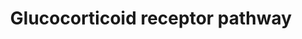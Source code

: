 ---
annotations:
- id: PW:0000782
  parent: signaling pathway
  type: Pathway Ontology
  value: glucocorticoid signaling pathway
- id: PW:0000003
  parent: signaling pathway
  type: Pathway Ontology
  value: signaling pathway
authors:
- Riannefijten
- MaintBot
- Khanspers
- Fehrhart
- Egonw
- AlexanderPico
- Eweitz
citedin:
- link: PMC9664052
  title: Systems biology approach reveals a common molecular basis for COVID-19 and
    non-alcoholic fatty liver disease (NAFLD) (2022)
description: The glucocorticoid receptor (GR, a.k.a. NR3C1) is a nuclear receptor
  that is activated upon binding of cortisol or glucocorticoids. It mainly regulates
  gene expression of several groups of genes in two ways. It can stimulate anti-inflammatory
  genes, or inhibit the transcription of pro-inflammatory genes.
last-edited: 2021-05-22
ndex: 4c928dee-8b66-11eb-9e72-0ac135e8bacf
organisms:
- Homo sapiens
redirect_from:
- /index.php/Pathway:WP2880
- /instance/WP2880
- /instance/WP2880_r117734
revision: r117734
schema-jsonld:
- '@context': https://schema.org/
  '@id': https://wikipathways.github.io/pathways/WP2880.html
  '@type': Dataset
  creator:
    '@type': Organization
    name: WikiPathways
  description: The glucocorticoid receptor (GR, a.k.a. NR3C1) is a nuclear receptor
    that is activated upon binding of cortisol or glucocorticoids. It mainly regulates
    gene expression of several groups of genes in two ways. It can stimulate anti-inflammatory
    genes, or inhibit the transcription of pro-inflammatory genes.
  keywords:
  - ABHD2
  - AKAP13
  - ALOX5AP
  - AMIGO2
  - ANGPTL4
  - ANKRD1
  - ARL5B
  - B3GNT5
  - BHLHE40
  - BIRC2
  - BIRC3
  - CCL2
  - CCL20
  - CDC42EP3
  - CDKN1C
  - CPEB4
  - CUL1
  - CXCR7
  - DNAJC15
  - DNER
  - EDN2
  - ENC1
  - EPB41L4B
  - ETNK2
  - FGD4
  - FGFBP1
  - GADD45B
  - GPR115
  - GPR153
  - GR ligand
  - HSP90AA1
  - IL11
  - JUN
  - KTN1
  - LRRC8A
  - Ligand
  - MFGE8
  - MGAM
  - MT1IP
  - NAV3
  - NFKB2
  - NR1I2
  - NR1I3
  - NR3C1
  - PDE4B
  - PLK2
  - PMP2
  - POU5F1
  - PPP1R14C
  - PRRG4
  - PTGES3
  - PTGS2
  - RGS2
  - RXRA
  - S100P
  - SCNN1A
  - SDPR
  - SEC14L1
  - SERPINB9
  - SERTAD2
  - SLC19A2
  - SLC26A2
  - SNAI2
  - SPINK13
  - SPRY1
  - SRGN
  - STOM
  - TGFBR3
  - THBD
  - TNFAIP3
  - TNS4
  - TSC22D3
  - ZIC2
  license: CC0
  name: Glucocorticoid receptor pathway
seo: CreativeWork
title: Glucocorticoid receptor pathway
wpid: WP2880
---